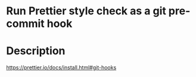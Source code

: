# Run Prettier style check as a git pre-commit hook

# Description
https://prettier.io/docs/install.html#git-hooks
